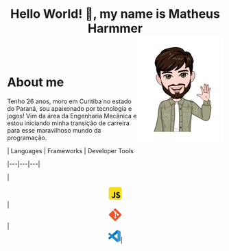 <h1 align="center"><strong>Hello World! 👋, my name is Matheus Harmmer</strong></h1>

<img align="right" width="200px" style="margin-top:-20px" src="img/Hello_cutted.png">

</br>
</br>

<div dsplay="inline-block">
 
 <h1 align="left">About me</h1>
 <p>Tenho 26 anos, moro em Curitiba no estado do Paraná, sou apaixonado por tecnologia e jogos! Vim da área da Engenharia Mecânica e estou iniciando minha transição de carreira para esse maravilhoso mundo da programação.</p>
</div>

| Languages | Frameworks | Developer Tools

|---|---|---|

|<div align="center"><img src="img/JavaScript.svg" width="30" height="30"></div>|<div align="center"><img src="img/Git.svg" widht="30" height="30"></div>|<div align="center"><img src="img/Vscode.svg" width="30" height="30">|